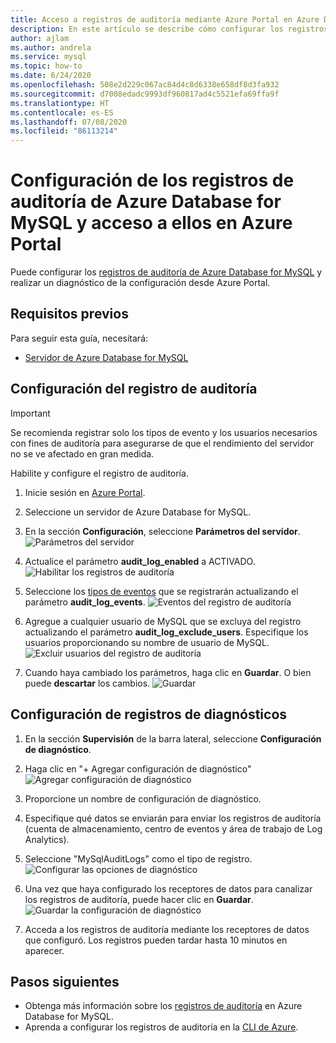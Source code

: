 ```yaml
---
title: Acceso a registros de auditoría mediante Azure Portal en Azure Database for MySQL
description: En este artículo se describe cómo configurar los registros de auditoría de Azure Database for MySQL, y acceder a ellos, mediante Azure Portal.
author: ajlam
ms.author: andrela
ms.service: mysql
ms.topic: how-to
ms.date: 6/24/2020
ms.openlocfilehash: 508e2d229c067ac84d4c8d6338e658df8d3fa932
ms.sourcegitcommit: d7008edadc9993df960817ad4c5521efa69ffa9f
ms.translationtype: HT
ms.contentlocale: es-ES
ms.lasthandoff: 07/08/2020
ms.locfileid: "86113214"
---
```

# <a name="configure-and-access-audit-logs-for-azure-database-for-mysql-in-the-azure-portal"></a>Configuración de los registros de auditoría de Azure Database for MySQL y acceso a ellos en Azure Portal

Puede configurar los [registros de auditoría de Azure Database for MySQL](concepts-audit-logs.md) y realizar un diagnóstico de la configuración desde Azure Portal.

## <a name="prerequisites"></a>Requisitos previos

Para seguir esta guía, necesitará:

- [Servidor de Azure Database for MySQL](quickstart-create-mysql-server-database-using-azure-portal.md)

## <a name="configure-audit-logging"></a>Configuración del registro de auditoría

>[!IMPORTANT]
> Se recomienda registrar solo los tipos de evento y los usuarios necesarios con fines de auditoría para asegurarse de que el rendimiento del servidor no se ve afectado en gran medida.

Habilite y configure el registro de auditoría.

1. Inicie sesión en [Azure Portal](https://portal.azure.com/).

1. Seleccione un servidor de Azure Database for MySQL.

1. En la sección **Configuración**, seleccione **Parámetros del servidor**.
    ![Parámetros del servidor](./media/howto-configure-audit-logs-portal/server-parameters.png)

1. Actualice el parámetro **audit_log_enabled** a ACTIVADO.
    ![Habilitar los registros de auditoría](./media/howto-configure-audit-logs-portal/audit-log-enabled.png)

1. Seleccione los [tipos de eventos](concepts-audit-logs.md#configure-audit-logging) que se registrarán actualizando el parámetro **audit_log_events**.
    ![Eventos del registro de auditoría](./media/howto-configure-audit-logs-portal/audit-log-events.png)

1. Agregue a cualquier usuario de MySQL que se excluya del registro actualizando el parámetro **audit_log_exclude_users**. Especifique los usuarios proporcionando su nombre de usuario de MySQL.
    ![Excluir usuarios del registro de auditoría](./media/howto-configure-audit-logs-portal/audit-log-exclude-users.png)

1. Cuando haya cambiado los parámetros, haga clic en **Guardar**. O bien puede **descartar** los cambios.
    ![Guardar](./media/howto-configure-audit-logs-portal/save-parameters.png)

## <a name="set-up-diagnostic-logs"></a>Configuración de registros de diagnósticos

1. En la sección **Supervisión** de la barra lateral, seleccione **Configuración de diagnóstico**.

1. Haga clic en "+ Agregar configuración de diagnóstico" ![Agregar configuración de diagnóstico](./media/howto-configure-audit-logs-portal/add-diagnostic-setting.png)

1. Proporcione un nombre de configuración de diagnóstico.

1. Especifique qué datos se enviarán para enviar los registros de auditoría (cuenta de almacenamiento, centro de eventos y área de trabajo de Log Analytics).

1. Seleccione "MySqlAuditLogs" como el tipo de registro.
![Configurar las opciones de diagnóstico](./media/howto-configure-audit-logs-portal/configure-diagnostic-setting.png)

1. Una vez que haya configurado los receptores de datos para canalizar los registros de auditoría, puede hacer clic en **Guardar**.
![Guardar la configuración de diagnóstico](./media/howto-configure-audit-logs-portal/save-diagnostic-setting.png)

1. Acceda a los registros de auditoría mediante los receptores de datos que configuró. Los registros pueden tardar hasta 10 minutos en aparecer.

## <a name="next-steps"></a>Pasos siguientes

- Obtenga más información sobre los [registros de auditoría](concepts-audit-logs.md) en Azure Database for MySQL.
- Aprenda a configurar los registros de auditoría en la [CLI de Azure](howto-configure-audit-logs-cli.md).